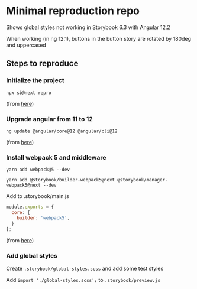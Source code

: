 # Minimal reproduction repo

Shows global styles not working in Storybook 6.3 with Angular 12.2

When working (in ng 12.1), buttons in the button story are rotated by 180deg and uppercased

## Steps to reproduce

### Initialize the project

`npx sb@next repro`

(from [here](https://storybook.js.org/docs/angular/contribute/how-to-reproduce))

### Upgrade angular from 11 to 12

`ng update @angular/core@12 @angular/cli@12`

(from [here](https://update.angular.io/?v=11.0-12.0))

### Install webpack 5 and middleware

`yarn add webpack@5 --dev`

`yarn add @storybook/builder-webpack5@next @storybook/manager-webpack5@next --dev`

Add to .storybook/main.js
```js
module.exports = {
  core: {
    builder: 'webpack5',
  }
};
```

(from [here](https://github.com/storybookjs/storybook/blob/next/MIGRATION.md#angular-12-upgrade))

### Add global styles

Create `.storybook/global-styles.scss` and add some test styles

Add `import './global-styles.scss';` to `.storybook/preview.js`

